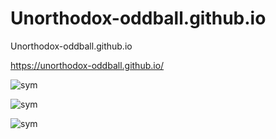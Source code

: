 # Unorthodox-oddball.github.io

Unorthodox-oddball.github.io

https://unorthodox-oddball.github.io/

![sym](https://user-images.githubusercontent.com/100816088/216017625-168f2682-0bc1-4e14-840d-019f492aec37.gif)

![sym](https://user-images.githubusercontent.com/100816088/216017544-ca6b2afe-97a7-4020-9498-eaca0b5acdb4.gif)

![sym](https://user-images.githubusercontent.com/100816088/216017544-ca6b2afe-97a7-4020-9498-eaca0b5acdb4.gif)
